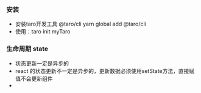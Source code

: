 ### 安装
  - 安装taro开发工具 @taro/cli yarn global add @taro/cli 
  - 使用：taro init myTaro
### 生命周期 state
  - 状态更新一定是异步的
  - react 的状态更新不一定是异步的，更新数据必须使用setState方法，直接赋值不会更新组件
  - 